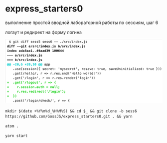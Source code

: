 # express_starters0

выполнение простой вводной лабораторной работы по сессиям, шаг 6

логаут и редирект на форму логина

![alt scheme](logout.png "разница")

`mkdir $(date +%Y%m%d_%H%M%S) && cd $_ && git clone -b sess6 https://github.com/GossJS/express_starters0.git . && yarn`

`atom .`

`yarn start`
